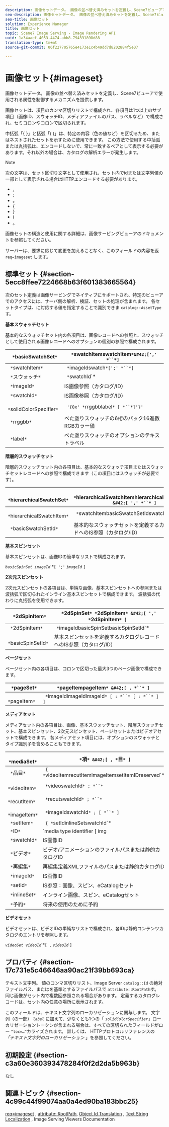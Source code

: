 ```yaml
---
description: 画像セットデータ。 画像の並べ替え済みセットを定義し、Scene7ビューアで使用される属性を制御するメカニズムを提供します。
seo-description: 画像セットデータ。 画像の並べ替え済みセットを定義し、Scene7ビューアで使用される属性を制御するメカニズムを提供します。
seo-title: 画像セット
solution: Experience Manager
title: 画像セット
topic: Scene7 Image Serving - Image Rendering API
uuid: 1a34aaef-4053-4474-abb8-794331898d88
translation-type: tm+mt
source-git-commit: 06f227705765e4173e1c4b49dd7d8202884f5e07

---
```



# 画像セット{#imageset}

画像セットデータ。 画像の並べ替え済みセットを定義し、Scene7ビューアで使用される属性を制御するメカニズムを提供します。

画像セットは、項目のカンマ区切りリストで構成され、各項目は1つ以上のサブ項目（画像ID、スウォッチID、メディアファイルのパス、ラベルなど）で構成され、セミコロンやコロンで区切られます。

中括弧「{ }」と括弧「( )」は、特定の内容（色の値など）を区切るため、またはネストされたセットを示すために使用できます。 この方法で使用する中括弧または丸括弧は、エンコードしないで、常に一致するペアとして表示する必要があります。それ以外の場合は、カタログの解析エラーが発生します。

>[!NOTE]
>
>次の文字は、セット区切り文字として使用され、セット内でidまたは文字列値の一部として表示される場合はHTTPエンコードする必要があります。
>
>* ,
>* ;
>* 。
>* {
>* }
>* (
>* 。



画像セットの構造と使用に関する詳細は、画像サービングビューアのドキュメントを参照してください。

サーバーは、要求に応じて変更を加えることなく、このフィールドの内容を返 `req=imageset` します。

## 標準セット {#section-5ecc8ffee7224668b63f601383665564}

次のセット定義は画像サービングでネイティブにサポートされ、特定のビューアでのアクセスには、サーバ側の解析、検証、セットの処理が含まれます。 各セットタイプは、に対応する値を指定することで識別できま `catalog::AssetType`す。

**基本スウォッチセット**

基本的なスウォッチセット内の各項目は、画像レコードへの参照と、スウォッチとして使用される画像レコードへのオプションの個別の参照で構成されます。

| ` *`basicSwatchSet`*` | ` *`swatchItemswatchItem`*&#42;[',' *``*]` |
|---|---|
| ` *`swatchItem`*` | ` *`imageIdswatch`*[';' *``*]` |
| ` *`スウォッチ`*` | ` *`swatchId`*|solidColorSpecifier` |
| ` *`imageId`*` | IS画像参照（カタログ/ID） |
| ` *`swatchId`*` | IS画像参照（カタログ/ID） |
| ` *`solidColorSpecifier`*` | ` '{0x' *`rrggbblabel`* [ *``*]'}'` |
| ` *`rrggbb`*` | べた塗りスウォッチの6桁のパック16進数RGBカラー値 |
| ` *`label`*` | べた塗りスウォッチのオプションのテキストラベル |

**階層的スウォッチセット**

階層的スウォッチセット内の各項目は、基本的なスウォッチ項目またはスウォッチセットレコードへの参照で構成できます（この項目にはスウォッチが必要です）。

| ` *`hierarchicalSwatchSet`*` | ` *`hierarchicalSwatchItemhierarchicalSwatchItem`* &#42;[ ',' *``* ]` |
|---|---|
| ` *`hierarchicalSwatchItem`*` | ` *`swatchItembasicSwatchSetIdswatch`* | { *``* ';' *``* }` |
| ` *`basicSwatchSetId`*` | 基本的なスウォッチセットを定義するカタログレコードへのIS参照（カタログ/ID） |

**基本スピンセット**

基本スピンセットは、画像IDの簡単なリストで構成されます。

*`basicSpinSet imageId`*  *`[ ';'`  *`imageId`* `]`

**2次元スピンセット**

2次元スピンセットの各項目は、単純な画像、基本スピンセットへの参照または波括弧で区切られたインライン基本スピンセットで構成できます。 波括弧の代わりに丸括弧を使用できます。

| ` *`2dSpinItem`*` | ` *`2dSpinSet`* *`2dSpinItem`* &#42;[ ',' *`2dSpinItem`* ]` |
|---|---|
| ` *`2dSpinItem`*` | ` *`imageIdbasicSpinSetbasicSpinSetId`* | { '{' *``* '}' } | *``*` |
| ` *`basicSpinSetId`*` | 基本スピンセットを定義するカタログレコードへのIS参照（カタログ/ID） |

**ページセット**

ページセット内の各項目は、コロンで区切った最大3つのページ画像で構成できます。

| ` *`pageSet`*` | ` *`pageItempageItem`* &#42;[ , *``* ]` |
|---|---|
| ` *`pageItem`*` | ` *`imageIdimageIdimageId`* [ : *``* [ : *``* ] ]` |

**メディアセット**

メディアセット内の各項目は、画像、基本スウォッチセット、階層スウォッチセット、基本スピンセット、2次元スピンセット、ページセットまたはビデオアセットで構成できます。 各メディアセット項目には、オプションのスウォッチとタイプ識別子を含めることもできます。

| ` *`mediaSet`*` | ` *`項`* &#42;[ , *`目`* ]` |
|---|---|
| ` *`品目`*` | ` { *`videoItemrecutItemimageItemsetItemIDreserved`* | *``* | *``*}} | *``* } [ ; [ *``* ] [ ; [ *``* ] ] ]` |
| ` *`videoItem`*` | ` *`videoswatchId`* ; *``*` |
| ` *`recutItem`*` | ` *`recutswatchId`* ; *``*` |
| ` *`imageItem`*` | ` *`imageIdswatchId`* ; [ *``* ]` |
| ` *`setItem`*` | ` { *`setIdinlineSetswatchId`* | { '{' *``* '}' } } ; *``*` |
| ` *`ID`*` | `media type identifier [ img | basic | advanced_image | img | img_set | advanced_imageset | advanced_swatchset | spin | video ]` |
| ` *`swatchId`*` | IS画像ID |
| ` *`ビデオ`*` | ビデオ/アニメーションのファイルパスまたは静的カタログID |
| ` *`再編集`*` | 再編集定義XMLファイルのパスまたは静的カタログID |
| ` *`imageId`*` | IS画像ID |
| ` *`setId`*` | IS参照：画像、スピン、eCatalogセット |
| ` *`inlineSet`*` | インライン画像、スピン、eCatalogセット |
| ` *`予約`*` | 将来の使用のために予約 |

**ビデオセット**

ビデオセットは、ビデオIDの単純なリストで構成され、各IDは静的コンテンツカタログのエントリを参照します。

*`videoSet videoId`*  *`[ ,`  *`videoId`* `]`

## プロパティ {#section-17c731e5c46646aa90ac21f39bb693ca}

テキスト文字列。 値のコンマ区切りリスト、Image Server `catalog::Id` の絶対ファイルパス、またはを基準とするファイルパスで `attribute::RootPath`す。 同じ画像がセット内で複数回参照される場合があります。 定義するカタログレコードは、セット内の任意の場所に表示されます。

このフィールドは、テキスト文字列のローカリゼーションに関与します。 文字列（の一部） *`label`* に加えて、少なくとも1つの「 *`solidColorSpecifier`*」ローカリゼーショントークンが含まれる場合は、すべての区切られたフィールドがロー `^loc=…^`カライズされます。 詳しくは、 [](/help/aem-is-ir-api/is-api/http-ref/image-serving-api-ref/c-http-protocol-reference/c-syntax-and-features/r-text-string-localization.md) HTTPプロトコルリファレンスの *「テキスト文字列のローカリゼーション* 」を参照してください。

## 初期設定 {#section-c3a60e360393478284f0f2d2da5b963b}

なし

## 関連トピック {#section-4c99c44f99074aa0a4ed90ba183bbc25}

[req=imageset](/help/aem-is-ir-api/is-api/http-ref/image-serving-api-ref/c-http-protocol-reference/c-command-reference/r-req/r-req.md) , [attribute::RootPath](/help/aem-is-ir-api/is-api/image-catalog/image-serving-api-ref/c-image-catalog-reference/c-attributes-reference/r-rootpath.md), [Object Id Translation](/help/aem-is-ir-api/is-api/http-ref/image-serving-api-ref/c-http-protocol-reference/c-syntax-and-features/r-object-id-translation.md) , [Text String Localization](/help/aem-is-ir-api/is-api/http-ref/image-serving-api-ref/c-http-protocol-reference/c-syntax-and-features/r-text-string-localization.md) , Image Serving Viewers Documentation
